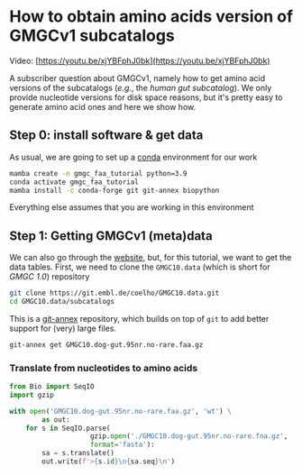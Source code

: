 # How to obtain amino acids version of GMGCv1 subcatalogs

Video: [https://youtu.be/xjYBFphJ0bk](https://youtu.be/xjYBFphJ0bk)

A subscriber question about GMGCv1, namely how to get amino acid versions of
the subcatalogs (_e.g._, the _human gut subcatalog_). We only provide
nucleotide versions for disk space reasons, but it's pretty easy to generate
amino acid ones and here we show how.

## Step 0: install software & get data

As usual, we are going to set up a [conda](https://conda.io/) environment for our work

```bash
mamba create -n gmgc_faa_tutorial python=3.9
conda activate gmgc_faa_tutorial
mamba install -c conda-forge git git-annex biopython
```

Everything else assumes that you are working in this environment

## Step 1: Getting GMGCv1 (meta)data

We can also go through the [website](https://gmgc.embl.de/download.cgi), but, for this tutorial, we want to get the data tables. First, we need to clone the `GMGC10.data` (which is short for _GMGC 1.0_) repository

```bash
git clone https://git.embl.de/coelho/GMGC10.data.git
cd GMGC10.data/subcatalogs
```

This is a [git-annex](https://git-annex.branchable.com/) repository, which builds on top of `git` to add better support for (very) large files.

```bash
git-annex get GMGC10.dog-gut.95nr.no-rare.faa.gz
```

### Translate from nucleotides to amino acids

```python
from Bio import SeqIO
import gzip

with open('GMGC10.dog-gut.95nr.no-rare.faa.gz', 'wt') \
        as out:
    for s in SeqIO.parse(
                    gzip.open('./GMGC10.dog-gut.95nr.no-rare.fna.gz', 'rt'),
                    format='fasta'):
        sa = s.translate()
        out.write(f'>{s.id}\n{sa.seq}\n')
```

